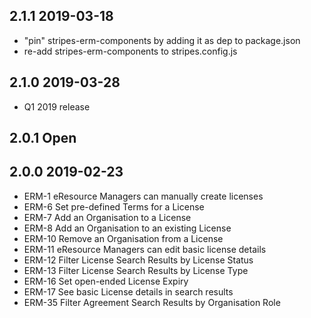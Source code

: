 ## 2.1.1 2019-03-18
 * "pin" stripes-erm-components by adding it as dep to package.json
 * re-add stripes-erm-components to stripes.config.js

## 2.1.0 2019-03-28

 * Q1 2019 release 

## 2.0.1 Open

## 2.0.0 2019-02-23

 * ERM-1 eResource Managers can manually create licenses
 * ERM-6 Set pre-defined Terms for a License
 * ERM-7 Add an Organisation to a License
 * ERM-8 Add an Organisation to an existing License
 * ERM-10 Remove an Organisation from a License
 * ERM-11 eResource Managers can edit basic license details
 * ERM-12 Filter License Search Results by License Status
 * ERM-13 Filter License Search Results by License Type
 * ERM-16 Set open-ended License Expiry
 * ERM-17 See basic License details in search results
 * ERM-35 Filter Agreement Search Results by Organisation Role
